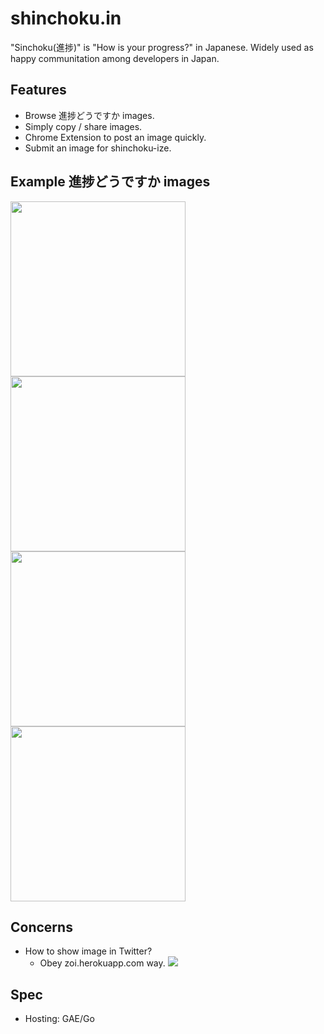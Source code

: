 shinchoku.in
============

"Sinchoku(進捗)" is "How is your progress?" in Japanese. Widely used as happy communitation among developers in Japan.

Features
--

- Browse 進捗どうですか images.
- Simply copy / share images.
- Chrome Extension to post an image quickly.
- Submit an image for shinchoku-ize.

Example 進捗どうですか images
---

<img src="http://blog-imgs-64.fc2.com/p/o/j/pojihamehame/20131217212102.jpg" width="280px" /> 
<img src="http://img2.finalfantasyxiv.com/accimg/7b/6c/7b6cbeb163199a201b3f00389d2370c5142977d3.jpg" width="280px" /> 
<img src="http://blog-imgs-64.fc2.com/a/k/a/akami1028/tumblr_mrxbyrqiN01sckns5o1_r1_500.jpg" width="280px" /> 
<img src="http://37.media.tumblr.com/2622062d4a612ead2e4e73ae8f9f2a72/tumblr_mwchpmTcee1sckns5o1_500.jpg" width="280px" /> 

Concerns
---

- How to show image in Twitter?
  * Obey zoi.herokuapp.com way. ![](http://i.gyazo.com/0cc782fcfab74c8a3bffbb1fac43e7df.png)
 
Spec
---

- Hosting: GAE/Go
